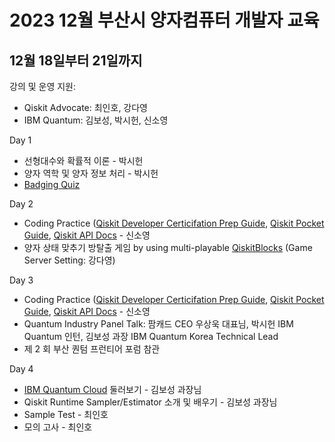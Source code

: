 # 2023 12월 부산시 양자컴퓨터 개발자 교육

## 12월 18일부터 21일까지
강의 및 운영 지원: 
- Qiskit Advocate: 최인호, 강다영
- IBM Quantum: 김보성, 박시헌, 신소영

Day 1
  - 선형대수와 확률적 이론 - 박시헌
  - 양자 역학 및 양자 정보 처리 - 박시헌
  - [Badging Quiz](https://learning.quantum.ibm.com/course/basics-of-quantum-information/exam)

Day 2
  - Coding Practice ([Qiskit Developer Certicifation Prep Guide](https://github.com/QuantumComputingKorea/Qiskit-Dev-Cert-lectures), [Qiskit Pocket Guide](https://github.com/qiskit-community/qiskit-pocket-guide/tree/main), [Qiskit API Docs](https://docs.quantum.ibm.com/api/qiskit) - 신소영
  - 양자 상태 맞추기 방탈출 게임 by using multi-playable [QiskitBlocks](https://github.com/JavaFXpert/QiskitBlocks) (Game Server Setting: 강다영)

Day 3
  - Coding Practice ([Qiskit Developer Certicifation Prep Guide](https://github.com/QuantumComputingKorea/Qiskit-Dev-Cert-lectures), [Qiskit Pocket Guide](https://github.com/qiskit-community/qiskit-pocket-guide/tree/main), [Qiskit API Docs](https://docs.quantum.ibm.com/api/qiskit) - 신소영
  - Quantum Industry Panel Talk: 팜캐드 CEO 우상욱 대표님, 박시헌 IBM Quantum 인턴, 김보성 과장 IBM Quantum Korea Technical Lead
  - 제 2 회 부산 퀀텀 프런티어 포럼 참관

Day 4
  - [IBM Quantum Cloud](http://quantum-computing.ibm.com) 둘러보기 - 김보성 과장님
  - Qiskit Runtime Sampler/Estimator 소개 및 배우기 - 김보성 과장님
  - Sample Test - 최인호
  - 모의 고사 - 최인호

